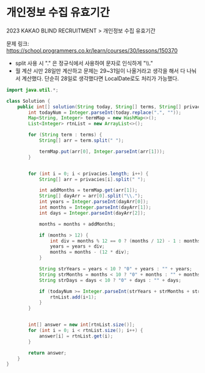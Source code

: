 # 개인정보 수집 유효기간

2023 KAKAO BLIND RECRUITMENT > 개인정보 수집 유효기간

문제 링크: https://school.programmers.co.kr/learn/courses/30/lessons/150370

- split 사용 시 "." 은 정규식에서 사용하여 문자로 인식하게 "\\\\."
- 월 계산 시만 28일만 계산하고 문제는 29~31일이 나올거라고 생각을 해서 다 나눠서 계산했다. 단순히 28일로 생각했다면 LocalDate로도 처리가 가능했다.

```java
import java.util.*;

class Solution {
    public int[] solution(String today, String[] terms, String[] privacies) {
        int todayNum = Integer.parseInt(today.replace(".", ""));
        Map<String, Integer> termMap = new HashMap<>();
        List<Integer> rtnList = new ArrayList<>();

        for (String term : terms) {
            String[] arr = term.split(" ");

            termMap.put(arr[0], Integer.parseInt(arr[1]));
        }


        for (int i = 0; i < privacies.length; i++) {
            String[] arr = privacies[i].split(" ");

            int addMonths = termMap.get(arr[1]);
            String[] dayArr = arr[0].split("\\.");
            int years = Integer.parseInt(dayArr[0]);
            int months = Integer.parseInt(dayArr[1]);
            int days = Integer.parseInt(dayArr[2]);

            months = months + addMonths;

            if (months > 12) {
                int div = months % 12 == 0 ? (months / 12) - 1 : months / 12;
                years = years + div;
                months = months - (12 * div);
            }

            String strYears = years < 10 ? "0" + years : "" + years;
            String strMonths = months < 10 ? "0" + months : "" + months;
            String strDays = days < 10 ? "0" + days : "" + days;

            if (todayNum >= Integer.parseInt(strYears + strMonths + strDays)) {
                rtnList.add(i+1);
            }
        }


        int[] answer = new int[rtnList.size()];
        for (int i = 0; i < rtnList.size(); i++) {
            answer[i] = rtnList.get(i);
        }

        return answer;
    }
}
```
